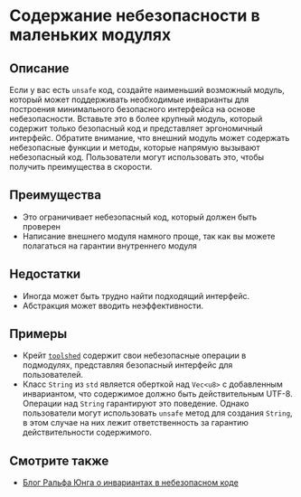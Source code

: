 # Содержание небезопасности в маленьких модулях

## Описание

Если у вас есть `unsafe` код, создайте наименьший возможный модуль, который может поддерживать необходимые инварианты для построения минимального безопасного интерфейса на основе небезопасности. Вставьте это в более крупный модуль, который содержит только безопасный код и представляет эргономичный интерфейс. Обратите внимание, что внешний модуль может содержать небезопасные функции и методы, которые напрямую вызывают небезопасный код. Пользователи могут использовать это, чтобы получить преимущества в скорости.

## Преимущества

- Это ограничивает небезопасный код, который должен быть проверен
- Написание внешнего модуля намного проще, так как вы можете полагаться на гарантии внутреннего модуля

## Недостатки

- Иногда может быть трудно найти подходящий интерфейс.
- Абстракция может вводить неэффективности.

## Примеры

- Крейт [`toolshed`](https://docs.rs/toolshed) содержит свои небезопасные операции в подмодулях, представляя безопасный интерфейс для пользователей.
- Класс `String` из `std` является оберткой над `Vec<u8>` с добавленным инвариантом, что содержимое должно быть действительным UTF-8. Операции над `String` гарантируют это поведение.
  Однако пользователи могут использовать `unsafe` метод для создания `String`, в этом случае на них лежит ответственность за гарантию действительности содержимого.

## Смотрите также

- [Блог Ральфа Юнга о инвариантах в небезопасном коде](https://www.ralfj.de/blog/2018/08/22/two-kinds-of-invariants.html)